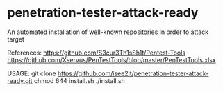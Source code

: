 # penetration-tester-attack-ready
An automated installation of well-known repositories in order to attack target

References:
https://github.com/S3cur3Th1sSh1t/Pentest-Tools
https://github.com/Xservus/PenTestTools/blob/master/PenTestTools.xlsx

USAGE:
git clone https://github.com/isee2it/penetration-tester-attack-ready.git
chmod 644 install.sh
./install.sh 

